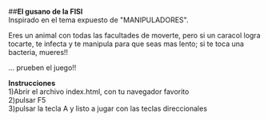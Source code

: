 ##**El gusano de la FISI**  
Inspirado en el tema expuesto de "MANIPULADORES".

Eres un animal con todas las facultades de moverte, pero si un caracol logra tocarte, te infecta y te manipula para que seas mas lento; si te toca una bacteria, mueres!!    


... prueben el juego!!


**Instrucciones**  
1)Abrir el archivo index.html, con tu navegador favorito  
2)pulsar F5  
3)pulsar la tecla A y listo a jugar con las teclas direccionales  

